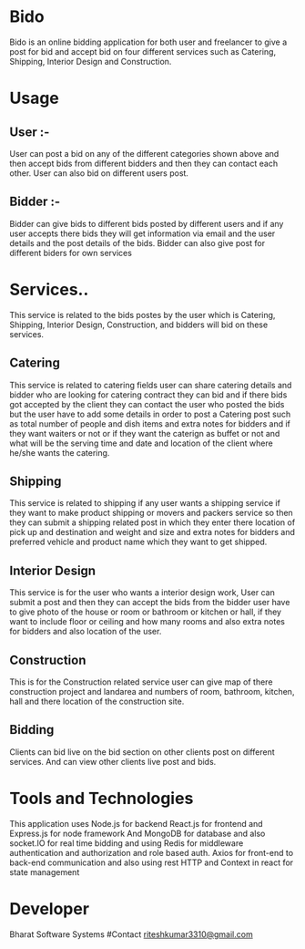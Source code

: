 # Bido
Bido is an online bidding application for both user and freelancer to give a post for bid and accept bid on four
different services such as Catering, Shipping, Interior Design and Construction.
# Usage
## User :-
User can post a bid on any of the different categories shown above and then accept 
bids from different bidders and then they can contact each other.
User can also bid on different users post.
## Bidder :-
Bidder can give bids to different bids posted by different users
and if any user accepts there bids they will get information via email and the user details
and the post details of the bids.
Bidder can also give post for different biders for own services
# Services..
This service is related to the bids postes by the user which is Catering, Shipping, Interior Design, Construction, and bidders will bid on these services.
## Catering
This service is related to catering fields user can share catering details and bidder who are looking for catering contract they can bid and if there bids
got accepted by the client they can contact the user who posted the bids but the user have to add some details in order to post a Catering post 
such as total number of people and dish items and extra notes for bidders and if they want waiters or not or if they want the caterign as buffet or not and what will be the serving time and date and location of the client where he/she wants the catering.
## Shipping
This service is related to shipping if any user wants a shipping service if they want to make product shipping or movers and packers service so
then they can submit a shipping related post in which they enter there location of pick up and destination and weight and size and extra notes for bidders and
preferred vehicle and product name which they want to get shipped.
## Interior Design
This service is for the user who wants a interior design work, User can submit a post and then they can accept the bids from the bidder
user have to give photo of the house or room or bathroom or kitchen or hall, if they want to include floor or ceiling and how many rooms and
also extra notes for bidders and also location of the user.
## Construction
This is for the Construction related service user can give map of there construction project and landarea and numbers of room, bathroom, kitchen, hall
and there location of the construction site.
## Bidding
Clients can bid live on the bid section on other clients post on different services.
And can view other clients live post and bids.
# Tools and Technologies
This application uses Node.js for backend React.js for frontend and Express.js for node framework And MongoDB for database and also socket.IO for real time bidding and using Redis for middleware authentication and authorization and role based auth. Axios for front-end to back-end communication and also using rest HTTP and Context in react for state management
# Developer
Bharat Software Systems
#Contact
riteshkumar3310@gmail.com
